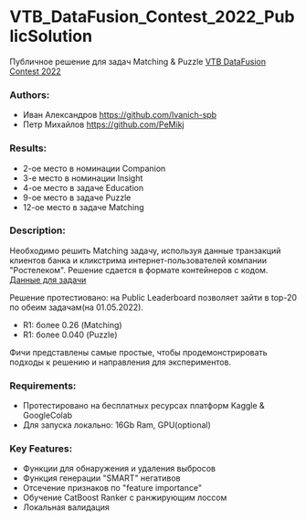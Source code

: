 # VTB_DataFusion_Contest_2022_PublicSolution

Публичное решение для задач Matching & Puzzle [VTB DataFusion Contest 2022](https://ods.ai/tracks/data-fusion-2022-competitions)
### Authors:
 - Иван Александров https://github.com/Ivanich-spb
 - Петр Михайлов https://github.com/PeMikj
 
### Results:
- 2-ое место в номинации Companion
- 3-е место в номинации Insight
- 4-ое место в задаче Education
- 9-ое место в задаче Puzzle
- 12-ое место в задаче Matching
 
### Description:
Необходимо решить Matching задачу, используя данные транзакций клиентов банка и кликстрима интернет-пользователей компании "Ростелеком".
Решение сдается в формате контейнеров с кодом.
[Данные для задачи](https://ods.ai/competitions/data-fusion2022-main-challenge/Dataset)

Решение протестиовано: на Public Leaderboard позволяет зайти в top-20 по обеим задачам(на 01.05.2022). </br>
- R1: более 0.26 (Matching)
- R1: более 0.040 (Puzzle) </br>

Фичи представлены самые простые, чтобы продемонстрировать подходы к решению и направления для экспериментов.

### Requirements:
- Протестировано на бесплатных ресурсах платформ Kaggle & GoogleColab
- Для запуска локально: 16Gb Ram, GPU(optional)

### Key Features:
- Функции для обнаружения и удаления выбросов
- Функция генерации "SMART" негативов
- Отсечение признаков по "feature importance"
- Обучение CatBoost Ranker с ранжирующим лоссом
- Локальная валидация </br>
